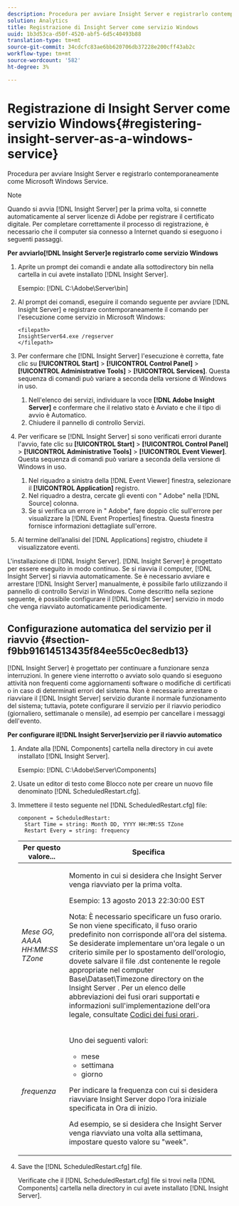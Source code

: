```yaml
---
description: Procedura per avviare Insight Server e registrarlo contemporaneamente come Microsoft Windows Service.
solution: Analytics
title: Registrazione di Insight Server come servizio Windows
uuid: 1b3d53ca-d50f-4520-abf5-6d5c40493b88
translation-type: tm+mt
source-git-commit: 34cdcfc83ae6bb620706db37228e200cff43ab2c
workflow-type: tm+mt
source-wordcount: '582'
ht-degree: 3%

---
```



# Registrazione di Insight Server come servizio Windows{#registering-insight-server-as-a-windows-service}

Procedura per avviare Insight Server e registrarlo contemporaneamente come Microsoft Windows Service.

>[!NOTE]
>
>Quando si avvia [!DNL Insight Server] per la prima volta, si connette automaticamente al server licenze di Adobe  per registrare il certificato digitale. Per completare correttamente il processo di registrazione, è necessario che il computer sia connesso a Internet quando si eseguono i seguenti passaggi.

**Per avviarlo[!DNL Insight Server]e registrarlo come servizio Windows**

1. Aprite un prompt dei comandi e andate alla sottodirectory bin nella cartella in cui avete installato [!DNL Insight Server].

   Esempio: [!DNL C:\Adobe\Server\bin]

1. Al prompt dei comandi, eseguire il comando seguente per avviare [!DNL Insight Server] e registrare contemporaneamente il comando per l&#39;esecuzione come servizio in Microsoft Windows:

   ```
   <filepath>
   InsightServer64.exe /regserver 
   </filepath>
   ```

1. Per confermare che [!DNL Insight Server] l&#39;esecuzione è corretta, fate clic su **[!UICONTROL Start]** > **[!UICONTROL Control Panel]** > **[!UICONTROL Administrative Tools]** > **[!UICONTROL Services]**. Questa sequenza di comandi può variare a seconda della versione di Windows in uso.

   1. Nell&#39;elenco dei servizi, individuare la voce **[!DNL Adobe Insight Server]** e confermare che il relativo stato è Avviato e che il tipo di avvio è Automatico.
   1. Chiudere il pannello di controllo Servizi.

1. Per verificare se [!DNL Insight Server] si sono verificati errori durante l&#39;avvio, fate clic su **[!UICONTROL Start]** > **[!UICONTROL Control Panel]** > **[!UICONTROL Administrative Tools]** > **[!UICONTROL Event Viewer]**. Questa sequenza di comandi può variare a seconda della versione di Windows in uso.

   1. Nel riquadro a sinistra della [!DNL Event Viewer] finestra, selezionare il **[!UICONTROL Application]** registro.
   1. Nel riquadro a destra, cercate gli eventi con &quot; Adobe&quot; nella [!DNL Source] colonna.
   1. Se si verifica un errore in &quot; Adobe&quot;, fare doppio clic sull&#39;errore per visualizzare la [!DNL Event Properties] finestra. Questa finestra fornisce informazioni dettagliate sull&#39;errore.

1. Al termine dell’analisi del [!DNL Applications] registro, chiudete il visualizzatore eventi.

L&#39;installazione di [!DNL Insight Server]. [!DNL Insight Server] è progettato per essere eseguito in modo continuo. Se si riavvia il computer, [!DNL Insight Server] si riavvia automaticamente. Se è necessario avviare e arrestare [!DNL Insight Server] manualmente, è possibile farlo utilizzando il pannello di controllo Servizi in Windows. Come descritto nella sezione seguente, è possibile configurare il [!DNL Insight Server] servizio in modo che venga riavviato automaticamente periodicamente.

## Configurazione automatica del servizio per il riavvio {#section-f9bb91614513435f84ee55c0ec8edb13}

[!DNL Insight Server] è progettato per continuare a funzionare senza interruzioni. In genere viene interrotto o avviato solo quando si eseguono attività non frequenti come aggiornamenti software o modifiche di certificati o in caso di determinati errori del sistema. Non è necessario arrestare o riavviare il [!DNL Insight Server] servizio durante il normale funzionamento del sistema; tuttavia, potete configurare il servizio per il riavvio periodico (giornaliero, settimanale o mensile), ad esempio per cancellare i messaggi dell&#39;evento.

**Per configurare il[!DNL Insight Server]servizio per il riavvio automatico**

1. Andate alla [!DNL Components] cartella nella directory in cui avete installato [!DNL Insight Server].

   Esempio: [!DNL C:\Adobe\Server\Components]

1. Usate un editor di testo come Blocco note per creare un nuovo file denominato [!DNL ScheduledRestart.cfg].
1. Immettere il testo seguente nel [!DNL ScheduledRestart.cfg] file:

   ```
   component = ScheduledRestart:  
     Start Time = string: Month DD, YYYY HH:MM:SS TZone 
     Restart Every = string: frequency
   ```

   <table id="table_AC05861E141E4928BE844C8611DEC43D"> 
    <thead> 
      <tr> 
      <th colname="col1" class="entry"> Per questo valore... </th> 
      <th colname="col2" class="entry"> Specifica </th> 
      </tr> 
    </thead>
    <tbody> 
      <tr> 
      <td colname="col1"> <i>Mese GG, AAAA HH:MM:SS TZone</i> </td> 
      <td colname="col2"> <p>Momento in cui si desidera che <span class="keyword"> Insight Server </span> venga riavviato per la prima volta. </p> <p>Esempio: 13 agosto 2013 22:30:00 EST </p> <p> <p>Nota:  È necessario specificare un fuso orario. Se non viene specificato, il fuso orario predefinito non corrisponde all'ora del sistema. Se desiderate implementare un'ora legale o un criterio simile per lo spostamento dell'orologio, dovete salvare il file <span class="filepath"> .dst </span> contenente le regole appropriate nel computer Base\Dataset\Timezone directory on the <span class="keyword"> Insight Server </span> . Per un elenco delle abbreviazioni dei fusi orari supportati e informazioni sull'implementazione dell'ora legale, consultate <a href="../../../../home/c-inst-svr/c-time-zn-cds.md#concept-eed5ba32d5d347cf94b76db83b29f211"> Codici dei fusi orari </a>. </p> </p> </td> 
      </tr> 
      <tr> 
      <td colname="col1"> <i>frequenza</i> </td> 
      <td colname="col2"> <p>Uno dei seguenti valori: 
       <ul id="ul_C29A40CD8FBB4333B5FA1D9E7DAD35EC"> 
       <li id="li_9FE07DD30C524CBB81C8F7968E7C733E">mese </li> 
       <li id="li_E5E1B97ED8FB43C0BDA496C620D24A4C">settimana </li> 
       <li id="li_E6043B382FAE4B5D85CAADDFA60E4902">giorno </li> 
       </ul> </p> <p>Per indicare la frequenza con cui si desidera riavviare <span class="keyword"> Insight Server </span> dopo l’ora iniziale specificata in Ora di inizio. </p> <p>Ad esempio, se si desidera che <span class="keyword"> Insight Server </span> venga riavviato una volta alla settimana, impostare questo valore su "week". </p> </td> 
      </tr> 
    </tbody> 
   </table>

1. Save the [!DNL ScheduledRestart.cfg] file.

   Verificate che il [!DNL ScheduledRestart.cfg] file si trovi nella [!DNL Components] cartella nella directory in cui avete installato [!DNL Insight Server].
